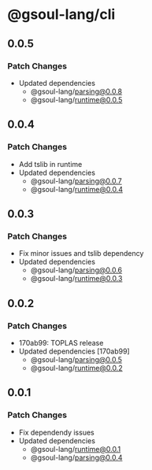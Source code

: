 # @gsoul-lang/cli

## 0.0.5

### Patch Changes

- Updated dependencies
  - @gsoul-lang/parsing@0.0.8
  - @gsoul-lang/runtime@0.0.5

## 0.0.4

### Patch Changes

- Add tslib in runtime
- Updated dependencies
  - @gsoul-lang/parsing@0.0.7
  - @gsoul-lang/runtime@0.0.4

## 0.0.3

### Patch Changes

- Fix minor issues and tslib dependency
- Updated dependencies
  - @gsoul-lang/parsing@0.0.6
  - @gsoul-lang/runtime@0.0.3

## 0.0.2

### Patch Changes

- 170ab99: TOPLAS release
- Updated dependencies [170ab99]
  - @gsoul-lang/parsing@0.0.5
  - @gsoul-lang/runtime@0.0.2

## 0.0.1

### Patch Changes

- Fix dependendy issues
- Updated dependencies
  - @gsoul-lang/runtime@0.0.1
  - @gsoul-lang/parsing@0.0.4
